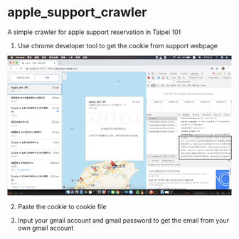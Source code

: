 # apple_support_crawler
A simple crawler for apple support reservation in Taipei 101

1. Use chrome developer tool to get the cookie from support webpage

![GitHub Logo](https://github.com/cftang0827/apple_support_crawler/raw/master/cookie.png)

2. Paste the cookie to cookie file

3. Input your gmail account and gmail password to get the email from your own gmail account
